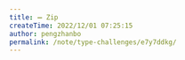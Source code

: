 ```yaml
---
title: ➖ Zip
createTime: 2022/12/01 07:25:15
author: pengzhanbo
permalink: /note/type-challenges/e7y7ddkg/
---
```


